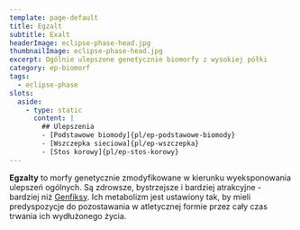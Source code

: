 ```yaml
---
template: page-default
title: Egzalt
subtitle: Exalt
headerImage: eclipse-phase-head.jpg
thumbnailImage: eclipse-phase-head.jpg
excerpt: Ogólnie ulepszone genetycznie biomorfy z wysokiej półki
category: ep-biomorf
tags:
  - eclipse-phase
slots:
  aside:
    - type: static
      content: |
        ## Ulepszenia
        - [Podstawowe biomody]{pl/ep-podstawowe-biomody}
        - [Wszczepka sieciowa]{pl/ep-wszczepka}
        - [Stos korowy]{pl/ep-stos-korowy}
---
```

**Egzalty** to morfy genetycznie zmodyfikowane w kierunku wyeksponowania ulepszeń ogólnych. Są zdrowsze, bystrzejsze i bardziej atrakcyjne - bardziej niż [Genfiksy](#). Ich metabolizm jest ustawiony tak, by mieli predyspozycje do pozostawania w atletycznej formie przez cały czas trwania ich wydłużonego życia.
